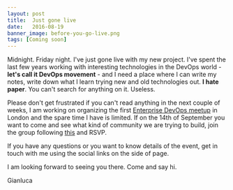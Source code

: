 ```yaml
---
layout: post
title:  Just gone live
date:   2016-08-19
banner_image: before-you-go-live.png
tags: [Coming soon]
---
```


Midnight. Friday night. I've just gone live with my new project. 
I've spent the last few years working with interesting technologies in the DevOps world - **let's call it DevOps movement** - and I need a place where I can write my notes, 
write down what I learn trying new and old technologies out. **I hate paper**. You can't search for anything on it. Useless.

Please don't get frustrated if you can't read anything in the next couple of weeks, I am working on organizing the first [Enterprise DevOps meetup](http://www.meetup/entdevops) in London and the spare time I have is limited.
If on the 14th of September you want to come and see what kind of community we are trying to build, join the group following [this](http://wwww.meetup.com/entdevops) and RSVP.

If you have any questions or you want to know details of the event, get in touch with me using the social links on the side of page.

I am looking forward to seeing you there. Come and say hi.

Gianluca

